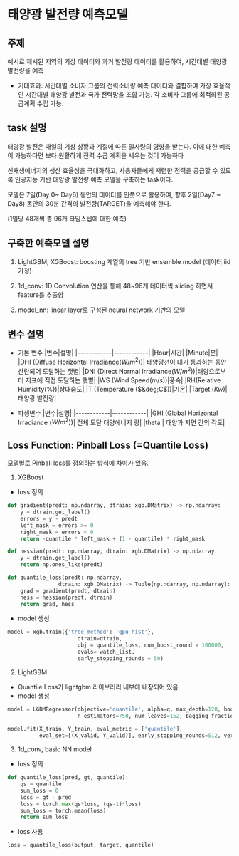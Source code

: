 # 태양광 발전량 예측모델

## 주제

예시로 제시된 지역의 기상 데이터와 과거 발전량 데이터를 활용하여, 시간대별 태양광 발전량을 예측

* 기대효과: 시간대별 소비자 그룹의 전력소비량 예측 데이터와 결합하여 가장 효율적인 시간대별 태양광 발전과 국가 전력망을 조합 가능. 각 소비자 그룹에 최적화된 공급계획 수립 가능.  



## task 설명

태양광 발전은 매일의 기상 상황과 계절에 따른 일사량의 영향을 받는다. 이에 대한 예측이 가능하다면 보다 원활하게 전력 수급 계획을 세우는 것이 가능하다
 

신재생에너지의 생산 효율성을 극대화하고, 사용자들에게 저렴한 전력을 공급할 수 있도록 인공지능 기반 태양광 발전량 예측 모델을 구축하는 task이다. 

모델은 7일(Day 0~ Day6) 동안의 데이터를 인풋으로 활용하여, 향후 2일(Day7 ~ Day8) 동안의 30분 간격의 발전량(TARGET)을 예측해야 한다. 

(1일당 48개씩 총 96개 타임스텝에 대한 예측)


## 구축한 예측모델 설명

1) LightGBM, XGBoost: boosting 계열의 tree 기반 ensemble model (데이터 iid 가정)

2) 1d_conv: 1D Convolution 연산을 통해 48~96개 데이터씩 sliding 하면서 feature를 추출함

3) model_nn: linear layer로 구성된 neural network 기반의 모델

## 변수 설명
* 기본 변수
|변수|설명|
|------------|------------|
|Hour|시간|
|Minute|분|
|DHI (Diffuse Horizontal Irradiance($W/m^2$))| 태양광선이 대기 통과하는 동안 산란되어 도달하는 햇볕|
|DNI (Direct Normal Irradiance($W/m^2$))|태양으로부터 지표에 직접 도달하는 햇볕|
|WS (Wind Speed($m/s$))|풍속|
|RH(Relative Humidity(%))|상대습도|
|T (Temperature ($&deg;C$))|기온|
|Target ($Kw$)| 태양광 발전량|

* 파생변수
|변수|설명|
|------------|------------|
|GHI (Global Horizontal Irradiance ($W/m^2$))| 전체 도달 태양에너지 량|
|theta | 태양과 지면 간의 각도|



## Loss Function: Pinball Loss (=Quantile Loss)

모델별로 Pinball loss를 정의하는 방식에 차이가 있음.

1) XGBoost
* loss 정의
```python
def gradient(predt: np.ndarray, dtrain: xgb.DMatrix) -> np.ndarray:
    y = dtrain.get_label()
    errors = y - predt
    left_mask = errors >= 0
    right_mask = errors < 0
    return -quantile * left_mask + (1 - quantile) * right_mask

def hessian(predt: np.ndarray, dtrain: xgb.DMatrix) -> np.ndarray:
    y = dtrain.get_label()
    return np.ones_like(predt)

def quantile_loss(predt: np.ndarray,
                dtrain: xgb.DMatrix) -> Tuple[np.ndarray, np.ndarray]:
    grad = gradient(predt, dtrain)
    hess = hessian(predt, dtrain)
    return grad, hess
```

* model 생성
```python
model = xgb.train({'tree_method': 'gpu_hist'},
                      dtrain=dtrain,
                      obj = quantile_loss, num_boost_round = 100000,
                      evals= watch_list,
                      early_stopping_rounds = 50)
```

2) LightGBM
* Quantile Loss가 lightgbm 라이브러리 내부에 내장되어 있음.
* model 생성
```python
model = LGBMRegressor(objective='quantile', alpha=q, max_depth=128, boosting='gbdt',
                      n_estimators=750, num_leaves=152, bagging_fraction=0.5, learning_rate=0.02)                   
    
model.fit(X_train, Y_train, eval_metric = ['quantile'], 
          eval_set=[(X_valid, Y_valid)], early_stopping_rounds=512, verbose=500)
```

3) 1d_conv, basic NN model
* loss 정의
```python
def quantile_loss(pred, gt, quantile):
    qs = quantile
    sum_loss = 0
    loss = gt - pred
    loss = torch.max(qs*loss, (qs-1)*loss)
    sum_loss = torch.mean(loss)
    return sum_loss
```

* loss 사용
```python
loss = quantile_loss(output, target, quantile)
```
